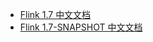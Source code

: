 +   [Flink 1.7 中文文档](https://pytorch.apachecn.org/docs/1.7)
+   [Flink 1.7-SNAPSHOT 中文文档](https://pytorch.apachecn.org/docs/1.7-SNAPSHOT)